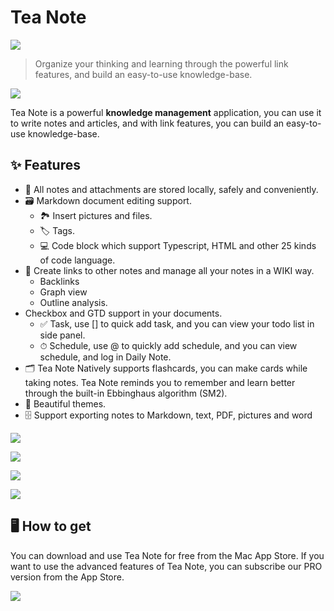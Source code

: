 # Tea Note

[![](https://xunxun2hei.oss-cn-shanghai.aliyuncs.com/teanoteapp/download-from-app-store.svg)](https://apps.apple.com/cn/app/tea-note/id1535197651?mt=12)

> Organize your thinking and learning through the powerful link features, and build an easy-to-use knowledge-base.

![](https://teadoku-assets.oss-cn-shanghai.aliyuncs.com/%E8%AE%B0%E5%BD%95%E4%B8%8E%E4%B9%A6%E5%86%99_EN.png)

Tea Note is a powerful **knowledge management** application, you can use it to write notes and articles, and with link features, you can build an easy-to-use knowledge-base.

## ✨ Features
* 💾 All notes and attachments are stored locally, safely and conveniently.
* 🗃 Markdown document editing support.
    * 🏞 Insert pictures and files.
    * 🏷 Tags.
    * 💻 Code block which support Typescript, HTML and other 25 kinds of code language.
* 🔗 Create links to other notes and manage all your notes in a WIKI way.
    * Backlinks
    * Graph view
    * Outline analysis.
* Checkbox and GTD support in your documents.
    * ✅ Task, use [] to quick add task, and you can view your todo list in side panel.
    * ⏱ Schedule, use @ to quickly add schedule, and you can view schedule, and log in Daily Note.
* 🗂 Tea Note Natively supports flashcards, you can make cards while taking notes. Tea Note reminds you to remember and learn better through the built-in Ebbinghaus algorithm (SM2).
* 🎨 Beautiful themes.
* 🗄 Support exporting notes to Markdown, text, PDF, pictures and word

![](https://teadoku-assets.oss-cn-shanghai.aliyuncs.com/%E5%88%86%E5%B1%8F%E6%9F%A5%E7%9C%8B_EN.png)

![](https://teadoku-assets.oss-cn-shanghai.aliyuncs.com/%E6%8A%BD%E8%AE%A4%E5%8D%A1_EN.png)

![](https://teadoku-assets.oss-cn-shanghai.aliyuncs.com/Wiki%E9%93%BE%E6%8E%A5%E4%B8%8E%E5%85%B3%E7%B3%BB%E5%9B%BE_EN.png)

![](https://teadoku-assets.oss-cn-shanghai.aliyuncs.com/schedule_EN.png)

## 🖥 How to get

You can download and use Tea Note for free from the Mac App Store. If you want to use the advanced features of Tea Note, you can subscribe our PRO version from the App Store.

[![](https://xunxun2hei.oss-cn-shanghai.aliyuncs.com/teanoteapp/download-from-app-store.svg)](https://apps.apple.com/cn/app/tea-note/id1535197651?mt=12)
